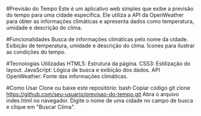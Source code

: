 #Previsão do Tempo
Este é um aplicativo web simples que exibe a previsão do tempo para uma cidade específica. Ele utiliza a API da OpenWeather para obter as informações climáticas e apresenta dados como temperatura, umidade e descrição do clima.

#Funcionalidades
Busca de informações climáticas pelo nome da cidade.
Exibição de temperatura, umidade e descrição do clima.
Ícones para ilustrar as condições do tempo.

#Tecnologias Utilizadas
HTML5: Estrutura da página.
CSS3: Estilização do layout.
JavaScript: Lógica de busca e exibição dos dados.
API OpenWeather: Fonte das informações climáticas.

#Como Usar
Clone ou baixe este repositório:
bash
Copiar código
git clone https://github.com/seu-usuario/previsao-do-tempo.git
Abra o arquivo index.html no navegador.
Digite o nome de uma cidade no campo de busca e clique em "Buscar Clima".
